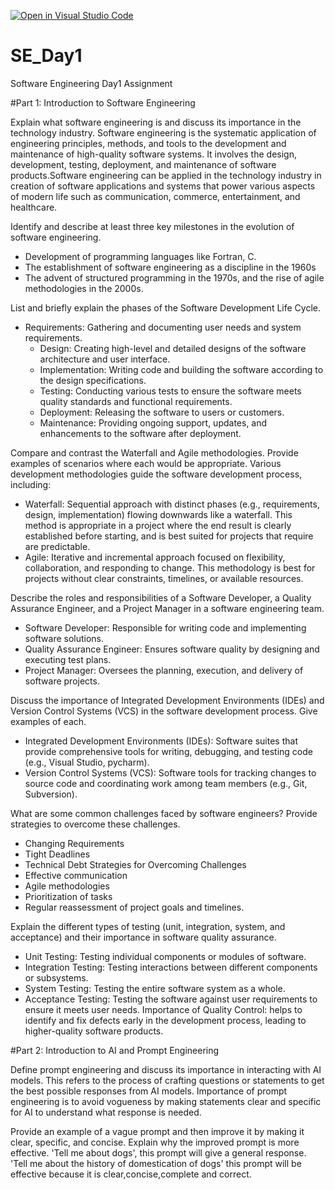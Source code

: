 [![Open in Visual Studio Code](https://classroom.github.com/assets/open-in-vscode-2e0aaae1b6195c2367325f4f02e2d04e9abb55f0b24a779b69b11b9e10269abc.svg)](https://classroom.github.com/online_ide?assignment_repo_id=15584774&assignment_repo_type=AssignmentRepo)
# SE_Day1
Software Engineering Day1 Assignment

#Part 1: Introduction to Software Engineering

Explain what software engineering is and discuss its importance in the technology industry.
Software engineering is the systematic application of engineering principles, methods, and tools to the development and maintenance of high-quality software systems. It involves the design, development, testing, deployment, and maintenance of software products.Software engineering can be applied in the technology industry in creation of software applications and systems that power various aspects of modern life such as communication, commerce, entertainment, and healthcare.


Identify and describe at least three key milestones in the evolution of software engineering.
- Development of programming languages like Fortran, C.
- The establishment of software engineering as a discipline in the 1960s
- The advent of structured programming in the 1970s, and the rise of agile methodologies in the 2000s.


List and briefly explain the phases of the Software Development Life Cycle.
- Requirements: Gathering and documenting user needs and system requirements.
  - Design: Creating high-level and detailed designs of the software architecture and user interface.
  - Implementation: Writing code and building the software according to the design specifications.
  - Testing: Conducting various tests to ensure the software meets quality standards and functional requirements.
  - Deployment: Releasing the software to users or customers.
  - Maintenance: Providing ongoing support, updates, and enhancements to the software after deployment.


Compare and contrast the Waterfall and Agile methodologies. Provide examples of scenarios where each would be appropriate.
Various development methodologies guide the software development process, including:
  - Waterfall: Sequential approach with distinct phases (e.g., requirements, design, implementation) flowing downwards like a waterfall.
    This method is appropriate in a project where the end result is clearly established before starting, and is best suited for projects that require are predictable.
  - Agile: Iterative and incremental approach focused on flexibility, collaboration, and responding to change.
    This methodology is best for projects without clear constraints, timelines, or available resources. 

Describe the roles and responsibilities of a Software Developer, a Quality Assurance Engineer, and a Project Manager in a software engineering team.
  - Software Developer: Responsible for writing code and implementing software solutions.
  - Quality Assurance Engineer: Ensures software quality by designing and executing test plans.
  - Project Manager: Oversees the planning, execution, and delivery of software projects.
    
Discuss the importance of Integrated Development Environments (IDEs) and Version Control Systems (VCS) in the software development process. Give examples of each.
  - Integrated Development Environments (IDEs): Software suites that provide comprehensive tools for writing, debugging, and testing code (e.g., Visual Studio, pycharm).
  - Version Control Systems (VCS): Software tools for tracking changes to source code and coordinating work among team members (e.g., Git, Subversion).

What are some common challenges faced by software engineers? Provide strategies to overcome these challenges.
- Changing Requirements
- Tight Deadlines
- Technical Debt
  Strategies for Overcoming Challenges
 - Effective communication
 - Agile methodologies
 - Prioritization of tasks
 - Regular reassessment of project goals and timelines.
  
Explain the different types of testing (unit, integration, system, and acceptance) and their importance in software quality assurance.
- Unit Testing: Testing individual components or modules of software.
- Integration Testing: Testing interactions between different components or subsystems.
- System Testing: Testing the entire software system as a whole.
- Acceptance Testing: Testing the software against user requirements to ensure it meets user needs.
Importance of Quality Control: helps to identify and fix defects early in the development process, leading to higher-quality software products.


#Part 2: Introduction to AI and Prompt Engineering


Define prompt engineering and discuss its importance in interacting with AI models.
This refers to the process of crafting questions or statements to get the best possible responses from AI models. 
Importance of prompt engineering is to avoid vogueness by making statements clear and specific for AI to understand what response is needed.


Provide an example of a vague prompt and then improve it by making it clear, specific, and concise. Explain why the improved prompt is more effective.
'Tell me about dogs', this prompt will give a general response.
'Tell me about the history of domestication of dogs' this prompt will be effective because it is clear,concise,complete and correct. 
